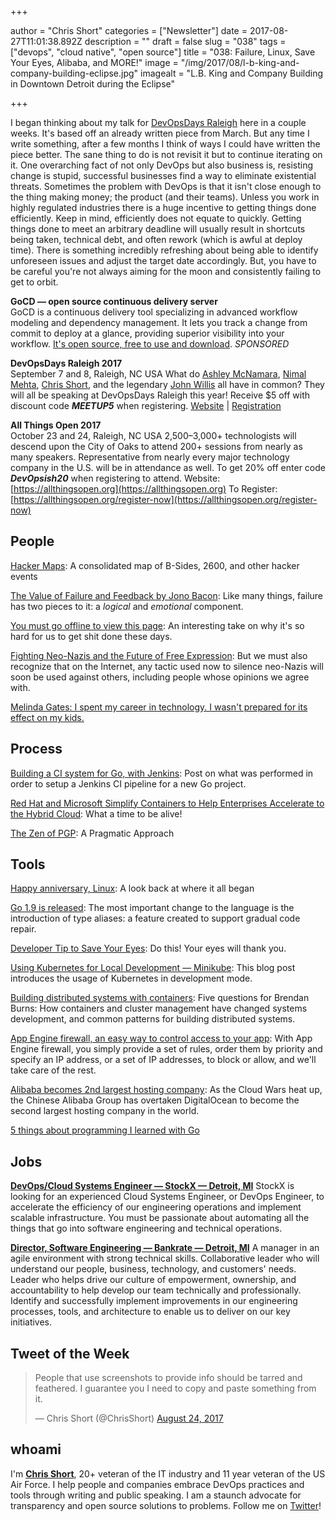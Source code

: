 +++

author = "Chris Short"
categories = ["Newsletter"]
date = 2017-08-27T11:01:38.892Z
description = ""
draft = false
slug = "038"
tags = ["devops", "cloud native", "open source"]
title = "038: Failure, Linux, Save Your Eyes, Alibaba, and MORE!"
image = "/img/2017/08/l-b-king-and-company-building-eclipse.jpg"
imagealt = "L.B. King and Company Building in Downtown Detroit during the Eclipse"

+++

I began thinking about my talk for [DevOpsDays Raleigh](https://www.devopsdays.org/events/2017-raleigh/welcome/) here in a couple weeks. It's based off an already written piece from March. But any time I write something, after a few months I think of ways I could have written the piece better. The sane thing to do is not revisit it but to continue iterating on it. One overarching fact of not only DevOps but also business is, resisting change is stupid, successful businesses find a way to eliminate existential threats. Sometimes the problem with DevOps is that it isn't close enough to the thing making money; the product (and their teams). Unless you work in highly regulated industries there is a huge incentive to getting things done efficiently. Keep in mind, efficiently does not equate to quickly. Getting things done to meet an arbitrary deadline will usually result in shortcuts being taken, technical debt, and often rework (which is awful at deploy time). There is something incredibly refreshing about being able to identify unforeseen issues and adjust the target date accordingly. But, you have to be careful you're not always aiming for the moon and consistently failing to get to orbit.

**GoCD — open source continuous delivery server**  
GoCD is a continuous delivery tool specializing in advanced workflow modeling and dependency management. It lets you track a change from commit to deploy at a glance, providing superior visibility into your workflow. [It's open source, free to use and download](https://www.gocd.org/?utm_campaign=devops_newsletter&utm_medium=email&utm_source=devopsish&utm_content=go_website&utm_term=). *SPONSORED*

**DevOpsDays Raleigh 2017**  
September 7 and 8, Raleigh, NC USA
What do [Ashley McNamara](http://ashleymcnamara.github.io/learn_to_code/), [Nimal Mehta](https://www.linkedin.com/in/nirmalkmehta/), [Chris Short](https://chrisshort.net), and the legendary [John Willis](https://github.com/botchagalupe/my-presentations) all have in common? They will all be speaking at DevOpsDays Raleigh this year! Receive $5 off with discount code ***MEETUP5*** when registering. [Website](https://www.devopsdays.org/events/2017-raleigh/welcome/) | [Registration](https://www.eventbrite.com/e/devopsdays-raleigh-2017-tickets-34044332515?aff=es2)

**All Things Open 2017**  
October 23 and 24, Raleigh, NC USA
2,500–3,000+ technologists will descend upon the City of Oaks to attend 200+ sessions from nearly as many speakers. Representative from nearly every major technology company in the U.S. will be in attendance as well.
To get 20% off enter code ***DevOpsish20*** when registering to attend.
Website: [https://allthingsopen.org](https://allthingsopen.org)
To Register: [https://allthingsopen.org/register-now](https://allthingsopen.org/register-now)

## People

[Hacker Maps](http://www.hackermaps.org/): A consolidated map of B-Sides, 2600, and other hacker events

[The Value of Failure and Feedback by Jono Bacon](http://www.jonobacon.com/2017/08/21/value-failure-feedback-guide/?imm_mid=0f5aaa&cmp=em-webops-na-na-newsltr_20170825): Like many things, failure has two pieces to it: a *logical* and *emotional* component.

[You must go offline to view this page](https://chris.bolin.co/offline/): An interesting take on why it's so hard for us to get shit done these days.

[Fighting Neo-Nazis and the Future of Free Expression](https://www.eff.org/deeplinks/2017/08/fighting-neo-nazis-future-free-expression): But we must also recognize that on the Internet, any tactic used now to silence neo-Nazis will soon be used against others, including people whose opinions we agree with.

[Melinda Gates: I spent my career in technology. I wasn't prepared for its effect on my kids.](https://www.washingtonpost.com/news/parenting/wp/2017/08/24/melinda-gates-i-spent-my-career-in-technology-i-wasnt-prepared-for-its-effect-on-my-kids/?utm_term=.9dd6ec14df13)

## Process

[Building a CI system for Go, with Jenkins](https://medium.com/@zarkopafilis/building-a-ci-system-for-go-with-jenkins-4ab04d4bacd0): Post on what was performed in order to setup a Jenkins CI pipeline for a new Go project.

[Red Hat and Microsoft Simplify Containers to Help Enterprises Accelerate to the Hybrid Cloud](https://www.redhat.com/en/about/press-releases/red-hat-and-microsoft-simplify-containers-help-enterprises-accelerate-hybrid-cloud): What a time to be alive!

[The Zen of PGP](https://medium.com/@thegrugq/the-zen-of-pgp-6f55d44657dd): A Pragmatic Approach

<script async src="//pagead2.googlesyndication.com/pagead/js/adsbygoogle.js"></script>
<!-- devopsish.com Responsive -->
<ins class="adsbygoogle"
     style="display:block"
     data-ad-client="ca-pub-8972983586873269"
     data-ad-slot="4977359089"
     data-ad-format="auto"></ins>
<script>
(adsbygoogle = window.adsbygoogle || []).push({});
</script>

## Tools

[Happy anniversary, Linux](https://opensource.com/article/17/8/linux-anniversary): A look back at where it all began

[Go 1.9 is released](https://blog.golang.org/go1.9): The most important change to the language is the introduction of type aliases: a feature created to support gradual code repair.

[Developer Tip to Save Your Eyes](https://medium.com/@GarmashNikolay/developer-tip-to-save-your-eyes-f83135baa64c): Do this! Your eyes will thank you.

[Using Kubernetes for Local Development — Minikube](https://medium.com/devopslinks/using-kubernetes-minikube-for-local-development-c37c6e56e3db): This blog post introduces the usage of Kubernetes in development mode.

[Building distributed systems with containers](https://www.oreilly.com/ideas/building-distributed-systems-with-containers): Five questions for Brendan Burns: How containers and cluster management have changed systems development, and common patterns for building distributed systems.

[App Engine firewall, an easy way to control access to your app](https://cloudplatform.googleblog.com/2017/08/introducing-App-Engine-firewall-an-easy-way-to-control-access-to-your-app.html): With App Engine firewall, you simply provide a set of rules, order them by priority and specify an IP address, or a set of IP addresses, to block or allow, and we'll take care of the rest.

[Alibaba becomes 2nd largest hosting company](https://news.netcraft.com/archives/2017/08/22/cloud-wars-alibaba-becomes-2nd-largest-hosting-company.html): As the Cloud Wars heat up, the Chinese Alibaba Group has overtaken DigitalOcean to become the second largest hosting company in the world.

[5 things about programming I learned with Go](http://mjk.space/5-things-about-programming-learned-with-go/)

## Jobs

[**DevOps/Cloud Systems Engineer — StockX — Detroit, MI**](https://stockx.com/jobs#op-193701-devopscloud-systems-engineer)
StockX is looking for an experienced Cloud Systems Engineer, or DevOps Engineer, to accelerate the efficiency of our engineering operations and implement scalable infrastructure. You must be passionate about automating all the things that go into software engineering and technical operations.

[**Director, Software Engineering — Bankrate — Detroit, MI**](http://app.jobvite.com/m?3N1q0jw2)
A manager in an agile environment with strong technical skills. Collaborative leader who will understand our people, business, technology, and customers' needs. Leader who helps drive our culture of empowerment, ownership, and accountability to help develop our team technically and professionally. Identify and successfully implement improvements in our engineering processes, tools, and architecture to enable us to deliver on our key initiatives.

## Tweet of the Week

<blockquote class="twitter-tweet" data-lang="en"><p lang="en" dir="ltr">People that use screenshots to provide info should be tarred and feathered. I guarantee you I need to copy and paste something from it.</p>&mdash; Chris Short (@ChrisShort) <a href="https://twitter.com/ChrisShort/status/900725820070690819?ref_src=twsrc%5Etfw">August 24, 2017</a></blockquote>
<script async src="https://platform.twitter.com/widgets.js" charset="utf-8"></script>

## whoami

I'm [**Chris Short**](https://chrisshort.net), 20+ veteran of the IT industry and 11 year veteran of the US Air Force. I help people and companies embrace DevOps practices and tools through writing and public speaking. I am a staunch advocate for transparency and open source solutions to problems. Follow me on [Twitter](https://twitter.com/ChrisShort)!
